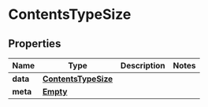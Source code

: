 
# ContentsTypeSize

## Properties
Name | Type | Description | Notes
------------ | ------------- | ------------- | -------------
**data** | [**ContentsTypeSize**](ContentsTypeSize.md) |  | 
**meta** | [**Empty**](Empty.md) |  | 



